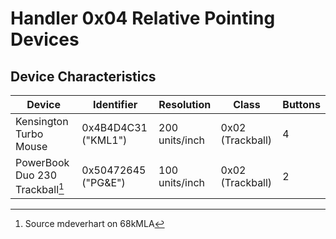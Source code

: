 # Handler 0x04 Relative Pointing Devices

## Device Characteristics

| Device                          | Identifier          | Resolution     | Class            | Buttons |
| ------------------------------- | ------------------- | -------------- | ---------------- | ------- |
| Kensington Turbo Mouse          | 0x4B4D4C31 ("KML1") | 200 units/inch | 0x02 (Trackball) | 4       |
| PowerBook Duo 230 Trackball[^1] | 0x50472645 ("PG&E") | 100 units/inch | 0x02 (Trackball) | 2       |

[^1]: Source mdeverhart on 68kMLA
